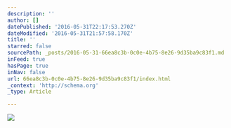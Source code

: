 ```yaml
---
description: ''
author: []
datePublished: '2016-05-31T22:17:53.270Z'
dateModified: '2016-05-31T21:57:58.170Z'
title: ''
starred: false
sourcePath: _posts/2016-05-31-66ea8c3b-0c0e-4b75-8e26-9d35ba9c83f1.md
inFeed: true
hasPage: true
inNav: false
url: 66ea8c3b-0c0e-4b75-8e26-9d35ba9c83f1/index.html
_context: 'http://schema.org'
_type: Article

---
```

![](https://the-grid-user-content.s3-us-west-2.amazonaws.com/b6e0837e-2063-466e-bfca-545afced7b1b.jpg)